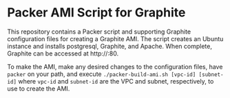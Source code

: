 # Packer AMI Script for Graphite

This repository contains a Packer script and supporting Graphite configuration files for creating a Graphite AMI. The script creates an Ubuntu instance and installs postgresql, Graphite, and Apache. When complete, Graphite can be accessed at http://<Public-IP>:80.

To make the AMI, make any desired changes to the configuration files, have `packer` on your path, and execute `./packer-build-ami.sh [vpc-id] [subnet-id]` where `vpc-id` and `subnet-id` are the VPC and subnet, respectively, to use to create the AMI.


